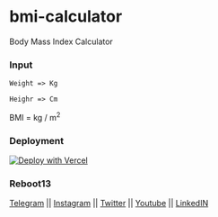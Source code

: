 # bmi-calculator
Body Mass Index Calculator

### Input

`Weight => Kg`

`Heighr => Cm`

BMI = kg / m<sup>2</sup>

### Deployment

[![Deploy with Vercel](https://vercel.com/button)](https://vercel.com/new/git/external?repository-url=https://github.com/reboot13-git/bmi-calculator)

### Reboot13

[Telegram](https://telegram.me/reboot13_dev) || [Instagram](https://instagram.com/reboot13_dev) || [Twitter](https://twitter.com/reboot13_dev) || [Youtube](https://youtube.com/krutikraut) || [LinkedIN](https://linkedin.com/in/reboot13)
